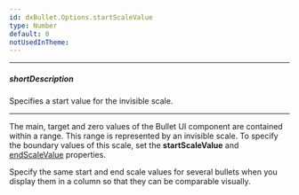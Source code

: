 ```yaml
---
id: dxBullet.Options.startScaleValue
type: Number
default: 0
notUsedInTheme: 
---
```

---
##### shortDescription
Specifies a start value for the invisible scale.

---
The main, target and zero values of the Bullet UI component are contained within a range. This range is represented by an invisible scale. To specify the boundary values of this scale, set the **startScaleValue** and [endScaleValue](/api-reference/10%20UI%20Components/dxBullet/1%20Configuration/endScaleValue.md '/Documentation/ApiReference/UI_Components/dxBullet/Configuration/#endScaleValue') properties.

Specify the same start and end scale values for several bullets when you display them in a column so that they can be comparable visually.